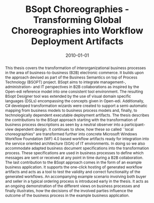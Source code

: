 ---
abstract: This thesis covers the transformation of interorganizational business processes
  in the area of business-to-business (B2B) electronic commerce. It builds upon the
  approach devised as part of the Business Semantics on top of Process Technology
  (BSOPT) project. BSopt aims to integrate management-, administration- and IT perspectives
  in B2B collaborations as inspired by the Open-edi reference model into one consistent
  tool environment. The resulting BSopt Designer tool was extended by the use of visual
  domain specific languages (DSLs) encompassing the concepts given in Open-edi. Additionally,
  C# developed transformation wizards were created to support a semi-automatic mapping
  from business models to business process models and, finally, to technologically
  dependent executable deployment artifacts. The thesis describes the contributions
  to the BSopt approach starting with the transformation of business process descriptions
  as seen by a neutral observer into a participant-view dependent design. It continues
  to show, how these so called ``local choreographies" are transformed further into
  concrete Microsoft Windows Workflow Foundation (WF) 4.0 based workflow artifacts
  ready for integration into the service oriented architecture (SOA) of IT environments.
  In doing so we also accommodate adapted business document specifications into the
  transformation process. These specifications are used in business processes to define
  which messages are sent or received at any point in time during a B2B collaboration.
  The last contribution to the BSopt approach comes in the form of an example business
  application. It supports the one-click hosting of generated workflow artifacts and
  acts as a tool to test the validity and correct functionality of the generated workflows.
  An accompanying example scenario involving both buyer and seller in a typical ordering
  process is introduced early in the thesis. It acts as an ongoing demonstration of
  the different views on business processes and finally illustrates, how the decisions
  of the involved parties influence the outcome of the business process in the example
  business application.
authors:
- Mario Topf
date: '2010-01-01'
featured: false
links:
- name: Publik
  url: https://publik.tuwien.ac.at/showentry.php?ID=189404&lang=2
publication_types:
- '7'
publishDate: '2010-01-01'
title: BSopt Choreographies - Transforming Global Choreographies into Workflow Deployment
  Artifacts
url_pdf: http://publik.tuwien.ac.at/files/PubDat_189404.pdf
---
